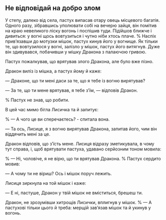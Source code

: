 ## Не відповідай на добро злом

У степу, далеко від села, пастух випасав отару овець місцевого багатія.
Одного разу, зібравшись уполювати собі на вечерю зайця, він помітив на краю невеликого ліску вогонь і поспішив туди.
Підійшов ближче і дивиться: у вогні щось вовтузиться і чутно ніби хтось плаче.
% Наспіх прив’язавши до мотузки мішок, пастух кинув його у вогнище.
Як тільки те, що вовтузилося у вогні, залізло у мішок, пастух його витягнув.
Дуже він здивувався, побачивши у мішку Дракона з палаючою гривою.

Пастух пожалкував, що врятував злого Дракона, але було вже пізно.

Дракон виліз із мішка, а пастух йому й каже:

— Драконе, що ти мені даси за те, що я тебе із вогню вирятував?

— За те, що ти мене врятував, я тебе з’їм, — відповів Дракон.

% Пастух не знав, що робити.

В цей час мимо бігла Лисичка та й запитує:

% — А чого це ви сперечаєтесь? - спитала вона.

— Та ось, Лисице, я з вогню вирятував Дракона, запитав його, чим він віддячить мені за це.

Дракон відповів, що з’їсть мене.
Лисиця відразу зметикувала, в чому тут справа, і, щоб врятувати пастуха, удавано серйозним тоном мовила:

% — Ні, чоловіче, я не вірю, що ти врятував Дракона.
% Пастух сердито мовив:

— А чому ти не віриш?
Ось і мішок поруч лежить.

Лисиця зиркнула на той мішок і каже:

— Е ні, пастуше, Дракон у твій мішок не вміститься, брешеш ти.

Дракон, не зрозумівши хитрощів Лисички, вплигнув у мішок.
% — А пастухові тільки цього й треба: мерщій зав’язав мішок та й укинув у вогонь.
